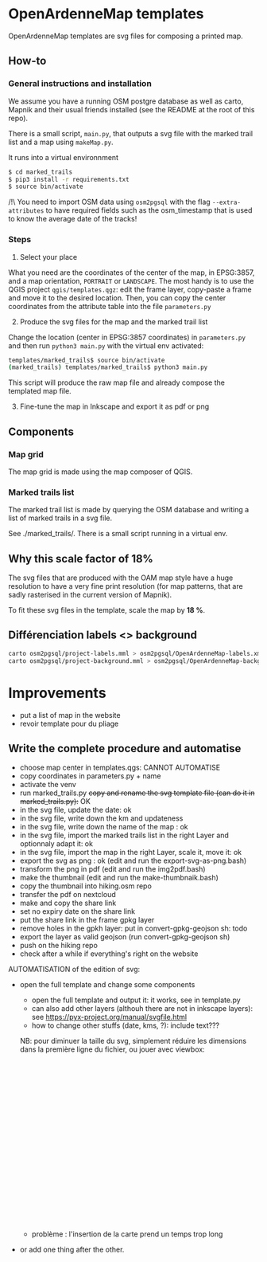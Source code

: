 OpenArdenneMap templates
========================


OpenArdenneMap templates are svg files for composing a printed map.

## How-to

### General instructions and installation

We assume you have a running OSM postgre database as well as carto, Mapnik and their usual friends installed (see the README at the root of this repo).

There is a small script, `main.py`, that outputs a svg file with the marked trail list and a map using `makeMap.py`.

It runs into a virtual environnment

```bash
$ cd marked_trails
$ pip3 install -r requirements.txt
$ source bin/activate
```

/!\ You need to import OSM data using `osm2pgsql` with the flag `--extra-attributes` to have required fields such as the osm_timestamp that is used to know the average date of the tracks!

### Steps

1) Select your place

What you need are the coordinates of the center of the map, in EPSG:3857, and a map orientation, `PORTRAIT` or `LANDSCAPE`. The most handy is to use the QGIS project `qgis/templates.qgz`: edit the frame layer, copy-paste a frame and move it to the desired location. Then, you can copy the center coordinates from the attribute table into the file `parameters.py`

2) Produce the svg files for the map and the marked trail list

Change the location (center in EPSG:3857 coordinates) in `parameters.py` and then run `python3 main.py` with the virtual env activated:

```bash
templates/marked_trails$ source bin/activate
(marked_trails) templates/marked_trails$ python3 main.py
```
This script will produce the raw map file and already compose the templated map file. 

3) Fine-tune the map in Inkscape and export it as pdf or png


## Components

### Map grid

The map grid is made using the map composer of QGIS.

### Marked trails list

The marked trail list is made by querying the OSM database and writing a list of marked trails in a svg file.

See ./marked_trails/. There is a small script running in a virtual env.

## Why this scale factor of 18%

The svg files that are produced with the OAM map style have a huge resolution to have a very fine print resolution (for map patterns, that are sadly rasterised in the current version of Mapnik).

To fit these svg files in the template, scale the map by **18 %**.


## Différenciation labels <> background

```bash
carto osm2pgsql/project-labels.mml > osm2pgsql/OpenArdenneMap-labels.xml
carto osm2pgsql/project-background.mml > osm2pgsql/OpenArdenneMap-background.xml
```


# Improvements

- put a list of map in the website
- revoir template pour du pliage
## Write the complete procedure and automatise

- choose map center in templates.qgs: CANNOT AUTOMATISE
- copy coordinates in parameters.py + name
- activate the venv
- run marked_trails.py
~~copy and rename the svg template file (can do it in marked_trails.py):~~ OK
- in the svg file, update the date: ok
- in the svg file, write down the km and updateness
- in the svg file, write down the name of the map : ok
- in the svg file, import the marked trails list in the right Layer and optionnaly adapt it: ok
- in the svg file, import the map in the right Layer, scale it, move it: ok
- export the svg as png : ok (edit and run the export-svg-as-png.bash)
- transform the png in pdf (edit and run the img2pdf.bash)
- make the thumbnail (edit and run the make-thumbnaik.bash)
- copy the thumbnail into hiking.osm repo
- transfer the pdf on nextcloud
- make and copy the share link
- set no expiry date on the share link
- put the share link in the frame gpkg layer
- remove holes in the gpkh layer: put in convert-gpkg-geojson sh: todo
- export the layer as valid geojson (run convert-gpkg-geojson sh)
- push on the hiking repo
- check after a while if everything's right on the website


AUTOMATISATION of the edition of svg:


- open the full template and change some components
    - open the full template and output it: it works, see in template.py
    - can also add other layers (althouh there are not in inkscape layers): see https://pyx-project.org/manual/svgfile.html 
    - how to change other stuffs (date, kms, ?): include text???

    NB: pour diminuer la taille du svg, simplement réduire les dimensions dans la première ligne du fichier, ou jouer avec viewbox:

    <svg xmlns="http://www.w3.org/2000/svg" xmlns:xlink="http://www.w3.org/1999/xlink" width="650pt" height="459pt" viewBox="0 0 6505 4599" version="1.1">


  - problème : l'insertion de la carte prend un temps trop long  


- or add one thing after the other. 

